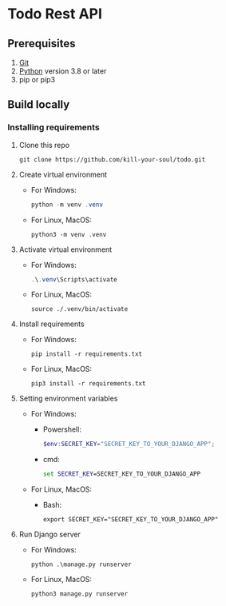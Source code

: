 # Todo Rest API

## Prerequisites

1. [Git](https://git-scm.com/)
2. [Python](https://python.org/) version 3.8 or later
3. pip or pip3


## Build locally
### Installing requirements
1. Clone this repo 

    ```shell
    git clone https://github.com/kill-your-soul/todo.git
    ```
2. Create virtual environment 
    
    - For Windows:

        ```Powershell
        python -m venv .venv
        ```

    - For Linux, MacOS:
    
        ```shell
        python3 -m venv .venv
        ```

3. Activate virtual environment

    - For Windows:
    
        ```Powershell
        .\.venv\Scripts\activate
        ```

    - For Linux, MacOS:

        ```shell
        source ./.venv/bin/activate
        ```

4. Install requirements

    - For Windows:

        ```shell
        pip install -r requirements.txt
        ```

    - For Linux, MacOS:
    
        ```shell
        pip3 install -r requirements.txt
        ```

1. Setting environment variables

    - For Windows:

        + Powershell:

            ```Powershell
            $env:SECRET_KEY="SECRET_KEY_TO_YOUR_DJANGO_APP";
            ```
        
        + cmd:

            ```cmd
            set SECRET_KEY=SECRET_KEY_TO_YOUR_DJANGO_APP
            ```

    - For Linux, MacOS:

        + Bash:

            ```shell
            export SECRET_KEY="SECRET_KEY_TO_YOUR_DJANGO_APP"
            ```


6. Run Django server

    - For Windows:

        ```shell
        python .\manage.py runserver
        ```

    - For Linux, MacOS:
    
        ```shell
        python3 manage.py runserver
        ```